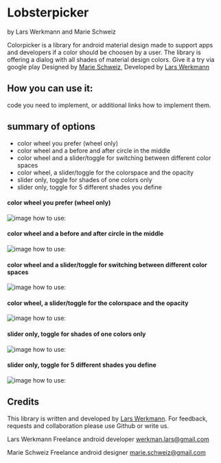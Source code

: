 # Lobsterpicker
by Lars Werkmann and Marie Schweiz

Colorpicker is a library for android material design made to support apps and developers if a color should be choosen by a user. The library is offering a dialog with all shades of material design colors. Give it a try via google play
Designed by <a href="http://dvsty.com">Marie Schweiz</a>, Developed by <a href="https://larswerkman.com">Lars Werkmann</a>

## How you can use it:

code you need to implement, or additional links how to implement them.

## summary of options

* color wheel you prefer (wheel only)
* color wheel and a before and after circle in the middle
* color wheel and a slider/toggle for switching between different color spaces
* color wheel, a slider/toggle for the colorspace and the opacity
* slider only, toggle for shades of one colors only
* slider only,  toggle for 5 different shades you define


#### color wheel you prefer (wheel only)

![image](http://dvsty.com/git-lobsterpicker/option-wheel.png)
how to use:

#### color wheel and a before and after circle in the middle

![image](http://dvsty.com/git-lobsterpicker/option-wheel-circle.png)
how to use:

#### color wheel and a slider/toggle for switching between different color spaces

![image](http://dvsty.com/git-lobsterpicker/option-wheel-toggle-opacity.png)
how to use:

#### color wheel, a slider/toggle for the colorspace and the opacity

![image](http://dvsty.com/git-lobsterpicker/option-wheel-toggle-opacity.png)
how to use:

#### slider only, toggle for shades of one colors only

![image]()
how to use:

#### slider only,  toggle for 5 different shades you define

![image](http://dvsty.com/git-lobsterpicker/option-toggle.png)
how to use:


## Credits
This library is written and developed by <a href="https://larswerkman.com">Lars Werkmann</a>. For feedback, requests and collaboration please use Github or write us. 

Lars Werkmann
Freelance android developer
werkman.lars@gmail.com

Marie Schweiz
Freelance android designer
marie.schweiz@gmail.com